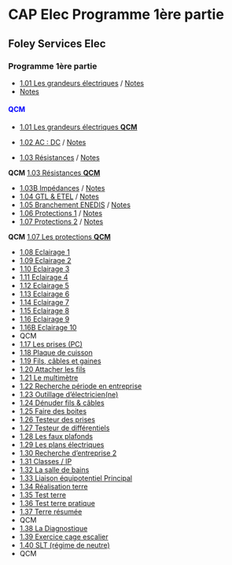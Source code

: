 # CAP Elec Programme 1ère partie
## Foley Services Elec

### Programme 1ère partie

- [1.01 Les grandeurs électriques](https://youtu.be/BNpGLPDqrYg) / [Notes](./CAP_Elec_1_01.md)
- [Notes](https://github.com/guywiz/CAP-Elec-Sean-Foley/blob/main/CAP%20Elec_1_01.md)

#### <span style="color:blue">QCM</span>

- [1.01 Les grandeurs électriques **QCM**](./QCMs/1_01_QCM.md)

- [1.02 AC : DC](https://youtu.be/ZubeDL4bBZ0) / [Notes](CAP_Elec_1_02.md)
- [1.03 Résistances](https://youtu.be/ngCHGVHVL3k) / [Notes](CAP_Elec_1_03.md)

**QCM** [1.03 Résistances **QCM**](./QCMs/1_03_QCM.md)

- [1.03B Impédances](https://youtu.be/2CV95VA8dQQ) / [Notes](CAP_Elec_1_03B.md)
- [1.04 GTL & ETEL](https://youtu.be/xuFOlUG-MCU) / [Notes](CAP_Elec_1_04.md)
- [1.05 Branchement ENEDIS](https://youtu.be/5sb8Nx8I8fk) / [Notes](CAP_Elec_1_05.md)
- [1.06 Protections 1](https://youtu.be/NFdUS3kmSCI) / [Notes](CAP_Elec_1_06.md)
- [1.07 Protections 2](https://youtu.be/JUcMXK3wq50) / [Notes](CAP_Elec_1_07.md)

**QCM** [1.07 Les protections **QCM**](./QCMs/1_07_QCM.md)

- [1.08 Eclairage 1](https://youtu.be/CJScY8vPzTY)
- [1.09 Eclairage 2](https://youtu.be/HF4ajbxFd2o)
- [1.10 Eclairage 3](https://youtu.be/4gUAQGN9zc8)
- [1.11 Eclairage 4](https://youtu.be/Tcn99FxoUyU)
- [1.12 Eclairage 5](https://youtu.be/MtHUoRPuUdQ)
- [1.13 Eclairage 6](https://youtu.be/dws48fPJQ7I)
- [1.14 Eclairage 7](https://youtu.be/3oMIf79VHwU)
- [1.15 Eclairage 8](https://youtu.be/hgDzZm1hEZg)
- [1.16 Eclairage 9](https://youtu.be/TU4D8IpbF-Y)
- [1.16B Eclairage 10](https://youtu.be/G4lGxvlZ0cs)
- QCM
- [1.17 Les prises (PC)](https://youtu.be/M5BVPGbeiAw)
- [1.18 Plaque de cuisson](https://youtu.be/VizrZvFazS4)
- [1.19 Fils, câbles et gaines](https://youtu.be/7zpijlxw8Jw)
- [1.20 Attacher les fils](https://youtu.be/qQ7J0bxueS0)
- [1.21 Le multimètre](https://youtu.be/A37xp-oW7IQ)
- [1.22 Recherche période en entreprise](https://youtu.be/b9D4YOapaas)
- [1.23 Outillage d’électricien(ne)](https://youtu.be/Uoy_TMYy3Yw)
- [1.24 Dénuder fils & câbles](https://youtu.be/eELPhmZnZrU)
- [1.25 Faire des boites](https://youtu.be/6ADzZg6S6-4)
- [1.26 Testeur des prises](https://youtu.be/UkJkzR5oeZg)
- [1.27 Testeur de différentiels](https://youtu.be/9i7WhVqjMvo)
- [1.28 Les faux plafonds](https://youtu.be/7TmmokNonGY)
- [1.29 Les plans électriques](https://youtu.be/18_gyriwtQ4)
- [1.30 Recherche d’entreprise 2](https://youtu.be/uPxI4AQ0yn8)
- [1.31 Classes / IP](https://youtu.be/CYTlxeuK7Bc)
- [1.32 La salle de bains](https://youtu.be/6hM56Hh6bjE)
- [1.33 Liaison équipotentiel Principal](https://youtu.be/n4e2tvvMp3g)
- [1.34 Réalisation terre](https://youtu.be/XEFzNvb5wEM)
- [1.35 Test terre](https://youtu.be/6RQQ4GZxY0w)
- [1.36 Test terre pratique](https://youtu.be/umzNrkhozAs)
- [1.37 Terre résumée](https://youtu.be/0INst5_C6Ks)
- QCM
- [1.38 La Diagnostique](https://youtu.be/rxcyqBwmhUQ)
- [1.39 Exercice cage escalier](https://youtu.be/_1x-YoNrlTU)
- [1.40 SLT (régime de neutre)](https://youtu.be/y-40KXzLjjk)
- QCM

